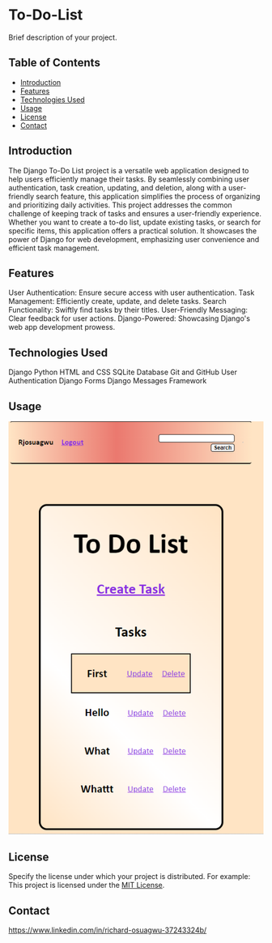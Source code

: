 # To-Do-List

Brief description of your project.

## Table of Contents
- [Introduction](#introduction)
- [Features](#features)
- [Technologies Used](#technologies-used)
- [Usage](#usage)
- [License](#license)
- [Contact](#contact)


## Introduction
The Django To-Do List project is a versatile web application designed to help users efficiently manage their tasks. By seamlessly combining user authentication, task creation, updating, and deletion, along with a user-friendly search feature, this application simplifies the process of organizing and prioritizing daily activities. This project addresses the common challenge of keeping track of tasks and ensures a user-friendly experience. Whether you want to create a to-do list, update existing tasks, or search for specific items, this application offers a practical solution. It showcases the power of Django for web development, emphasizing user convenience and efficient task management.

## Features
User Authentication: Ensure secure access with user authentication.
Task Management: Efficiently create, update, and delete tasks.
Search Functionality: Swiftly find tasks by their titles.
User-Friendly Messaging: Clear feedback for user actions.
Django-Powered: Showcasing Django's web app development prowess.

## Technologies Used
Django
Python
HTML and CSS
SQLite Database
Git and GitHub
User Authentication
Django Forms
Django Messages Framework

## Usage

![image](usage2.png)

## License
Specify the license under which your project is distributed. For example:
This project is licensed under the [MIT License](LICENSE).

## Contact
https://www.linkedin.com/in/richard-osuagwu-37243324b/
